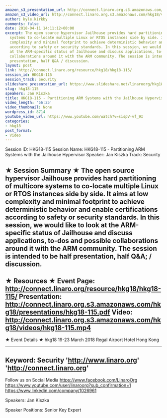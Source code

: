 ```yaml
---
amazon_s3_presentation_url: http://connect.linaro.org.s3.amazonaws.com/hkg18/presentations/hkg18-115.pdf
amazon_s3_video_url: http://connect.linaro.org.s3.amazonaws.com/hkg18/videos/hkg18-115.mp4
author: kyle.kirkby
comments: false
date: 2018-04-11 14:11:12+00:00
excerpt: The open source hypervisor Jailhouse provides hard partitioning of multicore
  systems to co-locate multiple Linux or RTOS instances side by side. It aims at low
  complexity and minimal footprint to achieve deterministic behavior and enable certifications
  according to safety or security standards. In this session, we would like to look
  at the ARM-specific status of Jailhouse and discuss applications, to-dos and possible
  collaborations around it with the ARM community. The session is intended to be half
  presentation, half Q&A / discussion.
layout: post
link: http://connect.linaro.org/resource/hkg18/hkg18-115/
session_id: HKG18-115
session_track: Security
slideshare_presentation_url: https://www.slideshare.net/linaroorg/hkg18-115-partitioning-arm-systems-with-the-jailhouse-hypervisor
slug: hkg18-115
speakers: Jan Kiszka
title: HKG18-115 - Partitioning ARM Systems with the Jailhouse Hypervisor
video_length: '56:25'
video_thumbnail: None
wordpress_id: 8714
youtube_video_url: https://www.youtube.com/watch?v=sispV-vf_9I
categories:
- hkg18
post_format:
- Video
---
```


Session ID: HKG18-115
Session Name: HKG18-115 - Partitioning ARM Systems with the Jailhouse Hypervisor
Speaker: Jan Kiszka
Track: Security


★ Session Summary ★
The open source hypervisor Jailhouse provides hard partitioning of multicore systems to co-locate multiple Linux or RTOS instances side by side. It aims at low complexity and minimal footprint to achieve deterministic behavior and enable certifications according to safety or security standards. In this session, we would like to look at the ARM-specific status of Jailhouse and discuss applications, to-dos and possible collaborations around it with the ARM community. The session is intended to be half presentation, half Q&A; / discussion.
---------------------------------------------------
★ Resources ★
Event Page: http://connect.linaro.org/resource/hkg18/hkg18-115/
Presentation: http://connect.linaro.org.s3.amazonaws.com/hkg18/presentations/hkg18-115.pdf
Video: http://connect.linaro.org.s3.amazonaws.com/hkg18/videos/hkg18-115.mp4
 ---------------------------------------------------
★ Event Details ★
hkg18
19-23 March 2018 
Regal Airport Hotel Hong Kong

---------------------------------------------------
Keyword: Security
'http://www.linaro.org'
'http://connect.linaro.org'
---------------------------------------------------
Follow us on Social Media
https://www.facebook.com/LinaroOrg
https://www.youtube.com/user/linaroorg?sub_confirmation=1
https://www.linkedin.com/company/1026961

Speakers: Jan Kiszka

Speaker Positions: Senior Key Expert


